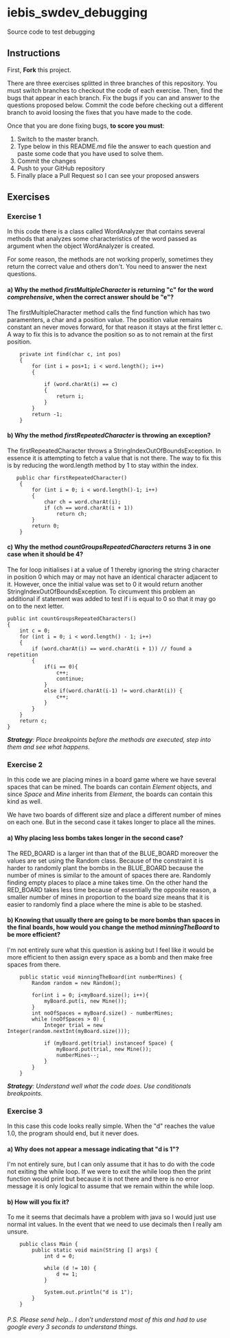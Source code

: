 # iebis_swdev_debugging
Source code to test debugging

## Instructions
First, **Fork** this project.

There are three exercises splitted in three branches of this repository. You must switch branches to checkout the code of each exercise.
Then, find the bugs that appear in each branch.
Fix the bugs if you can and answer to the questions proposed below.
Commit the code before checking out a different branch to avoid loosing the fixes that you have made to the code.

Once that you are done fixing bugs, **to score you must**:
1. Switch to the master branch.
2. Type below in this README.md file the answer to each question and paste some code that you have used to solve them.
3. Commit the changes
4. Push to your GitHub repository
5. Finally place a Pull Request so I can see your proposed answers


## Exercises
### Exercise 1
In this code there is a class called WordAnalyzer that contains several methods that analyzes some characteristics of the word passed as argument when the object WordAnalyzer is created.

For some reason, the methods are not working properly, sometimes they return the correct value and others don't. You need to answer the next questions.

#### a) Why the method _firstMultipleCharacter_ is returning "c" for the word _comprehensive_, when the correct answer should be "e"?

The firstMultipleCharacter method calls the find function which has two paramenters, a char and a position value. The position value remains constant an never moves forward, for that reason it stays at the first letter c. A way to fix this is to advance the position so as to not remain at the first position. 
    
        private int find(char c, int pos)
        {
            for (int i = pos+1; i < word.length(); i++)
            {
            
                if (word.charAt(i) == c)
                {
                    return i;
                }
            }
            return -1;
        }
    
#### b) Why the method _firstRepeatedCharacter_ is throwing an exception?
The firstRepeatedCharacter throws a StringIndexOutOfBoundsException. In essence it is attempting to fetch a value that is not there. The way to fix this is by reducing the word.length method by 1 to stay within the index.
 
       public char firstRepeatedCharacter()
        {
            for (int i = 0; i < word.length()-1; i++)
            {
                char ch = word.charAt(i);
                if (ch == word.charAt(i + 1))
                    return ch;
            }
            return 0;
        }
    
#### c) Why the method _countGroupsRepeatedCharacters_ returns 3 in one case when it should be 4?
The for loop initialises i at a value of 1 thereby ignoring the string character in position 0 which may or may not have an identical character adjacent to it. However, once the initial value was set to 0 it would return another StringIndexOutOfBoundsException. To circumvent this problem an additional if statement was added to test if i is equal to 0 so that it may go on to the next letter. 

    public int countGroupsRepeatedCharacters()
    {
        int c = 0;
        for (int i = 0; i < word.length() - 1; i++)
        {
            if (word.charAt(i) == word.charAt(i + 1)) // found a repetition
            {
                if(i == 0){
                    c++;
                    continue;
                }
                else if(word.charAt(i-1) != word.charAt(i)) {
                    c++;
                }
            }
        }
        return c;
    }

_**Strategy**: Place breakpoints before the methods are executed, step into them and see what happens._
### Exercise 2
In this code we are placing mines in a board game where we have several spaces that can be mined. 
The boards can contain _Element_ objects, and since _Space_ and _Mine_ inherits from _Element_, the boards can contain this kind as well.

We have two boards of different size and place a different number of mines on each one. But in the second case it takes longer to place all the mines.

#### a) Why placing less bombs takes longer in the second case?
The RED_BOARD is a larger int than that of the BLUE_BOARD moreover the values are set using the Random class. Because of the constraint it is harder to randomly plant the bombs in the BLUE_BOARD because the number of mines is similar to the amount of spaces there are. Randomly finding empty places to place a mine takes time. On the other hand the RED_BOARD takes less time because of essentially the opposite reason, a smaller number of mines in proportion to the board size means that it is easier to randomly find a place where the mine is able to be stashed. 

#### b) Knowing that usually there are going to be more bombs than spaces in the final boards, how would you change the method _minningTheBoard_ to be more efficient?
I'm not entirely sure what this question is asking but I feel like it would be more efficient to then assign every space as a bomb and then make free spaces from there. 

        public static void minningTheBoard(int numberMines) {
            Random random = new Random();
    
            for(int i = 0; i<myBoard.size(); i++){
                myBoard.put(i, new Mine());
            }
            int noOfSpaces = myBoard.size() - numberMines;
            while (noOfSpaces > 0) {
                Integer trial = new Integer(random.nextInt(myBoard.size()));
    
                if (myBoard.get(trial) instanceof Space) {
                    myBoard.put(trial, new Mine());
                    numberMines--;
                }
            }
        }

_**Strategy**: Understand well what the code does. Use conditionals breakpoints._


### Exercise 3
In this case this code looks really simple. When the "d" reaches the value 1.0, the program should end, but it never does.

#### a) Why does not appear a message indicating that "d is 1"?
I'm not entirely sure, but I can only assume that it has to do with the code not exiting the while loop. If we were to exit the while loop then the print function would print but because it is not there and there is no error message it is only logical to assume that we remain within the while loop.

#### b) How will you fix it?
To me it seems that decimals have a problem with java so I would just use normal int values. In the event that we need to use decimals then I really am unsure. 

        public class Main {
            public static void main(String [] args) {
                int d = 0;
    
                while (d != 10) {
                    d += 1;
                }
    
                System.out.println("d is 1");
            }
        }

###### _P.S. Please send help... I don't understand most of this and had to use google every 3 seconds to understand things._